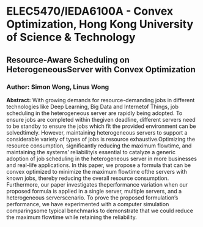 # ELEC5470/IEDA6100A - Convex Optimization, Hong Kong University of Science & Technology
## Resource-Aware Scheduling on HeterogeneousServer with Convex Optimization
### Author: Simon Wong, Linus Wong

**Abstract:** With growing demands for resource-demanding jobs in different technologies like Deep Learning, Big Data and Internetof Things, job scheduling in the heterogeneous server are rapidly being adopted. To ensure jobs are completed within thegiven deadline, different servers need to be standby to ensure the jobs which fit the provided environment can be solvedtimely. However, maintaining heterogeneous servers to support a considerable variety of types of jobs is resource exhaustive.Optimizing the resource consumption, significantly reducing the maximum flowtime, and maintaining the systems’ reliabilityis  essential  to  catalyze  a  generic  adoption  of  job  scheduling  in  the  heterogeneous  server  in  more  businesses  and  real-life applications. In this paper, we propose a formula that can be convex optimized to minimize the maximum flowtime ofthe servers with known jobs, thereby reducing the overall resource consumption. Furthermore, our paper investigates theperformance variation when our proposed formula is applied in a single server, multiple servers, and a heterogeneous serverscenario. To prove the proposed formulation’s performance, we have experimented with a computer simulation comparingsome typical benchmarks to demonstrate that we could reduce the maximum flowtime while retaining the reliability.